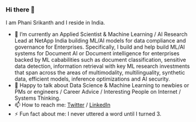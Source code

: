 ### Hi there 👋

I am Phani Srikanth and I reside in India.

- 🔭 I’m currently an Applied Scientist & Machine Learning / AI Research Lead at NetApp India building ML/AI models for data compliance and governance for Enterprises. Specifically, I build and help build ML/AI systems for Document AI or Document intelligence for enterprises backed by ML cababilities such as document classification, sensitive data detection, information retrieval with key ML research investments that span across the areas of multimodality, multilinguality, synthetic data, efficient models, inference optimizations and AI security.
- 💬 Happy to talk about Data Science & Machine Learning to newbies or PMs or engineers / Career Advice / Interesting People on Internet / Systems Thinking.
- 📫 How to reach me: [Twitter](https://www.twitter.com/phanisrikanth33) / [LinkedIn](https://www.linkedin.com/in/phanisrikanth/)
- ⚡ Fun fact about me: I never uttered a word until I turned 3.
